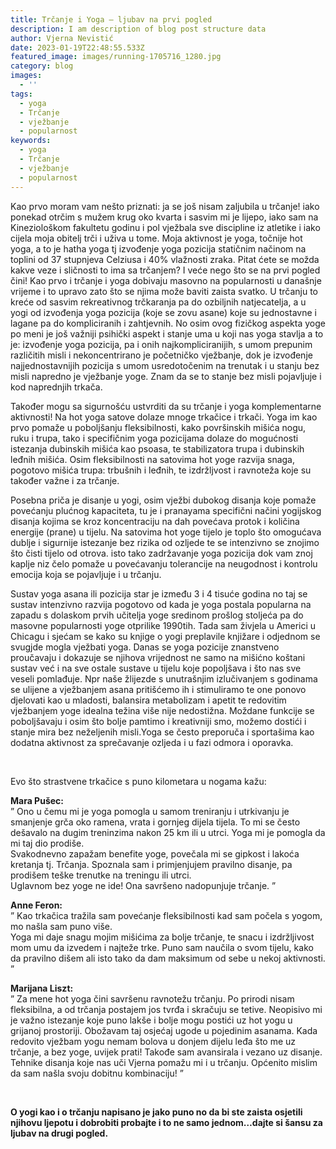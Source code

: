 ```yaml
---
title: Trčanje i Yoga – ljubav na prvi pogled
description: I am description of blog post structure data
author: Vjerna Nevistić
date: 2023-01-19T22:48:55.533Z
featured_image: images/running-1705716_1280.jpg
category: blog
images:
  - ''
tags:
  - yoga
  - Trčanje
  - vježbanje
  - popularnost
keywords:
  - yoga
  - Trčanje
  - vježbanje
  - popularnost
---
```

Kao prvo moram vam nešto priznati: ja se još nisam zaljubila u trčanje! iako ponekad otrčim s mužem krug oko kvarta i sasvim mi je lijepo, iako sam na Kineziološkom fakultetu godinu i pol vježbala sve discipline iz atletike i iako cijela moja obitelj trči i uživa u tome. Moja aktivnost je yoga, točnije hot yoga, a to je hatha yoga tj izvođenje yoga pozicija statičnim načinom na toplini od 37 stupnjeva Celziusa i 40% vlažnosti zraka. Pitat ćete se možda kakve veze i sličnosti to ima sa trčanjem? I veće nego što se na prvi pogled čini! Kao prvo i trčanje i yoga dobivaju masovno na popularnosti u današnje vrijeme i to upravo zato što se njima može baviti zaista svatko. U trčanju to kreće od sasvim rekreativnog trčkaranja pa do ozbiljnih natjecatelja, a u yogi od izvođenja yoga pozicija (koje se zovu asane) koje su jednostavne i lagane pa do kompliciranih i zahtjevnih. No osim ovog fizičkog aspekta yoge po meni je još važniji psihički aspekt i stanje uma u koji nas yoga stavlja a to je: izvođenje yoga pozicija, pa i onih najkompliciranijih, s umom prepunim različitih misli i nekoncentrirano je početničko vježbanje, dok je izvođenje najjednostavnijih pozicija s umom usredotočenim na trenutak i u stanju bez misli napredno je vježbanje yoge. Znam da se to stanje bez misli pojavljuje i kod naprednjih trkača.

Također mogu sa sigurnošću ustvrditi da su trčanje i yoga komplementarne aktivnosti! Na hot yoga satove dolaze mnoge trkačice i trkači. Yoga im kao prvo pomaže u poboljšanju fleksibilnosti, kako površinskih mišića nogu, ruku i trupa, tako i specifičnim yoga pozicijama dolaze do mogućnosti istezanja dubinskih mišića kao psoasa, te stabilizatora trupa i dubinskih leđnih mišića. Osim fleksibilnosti na satovima hot yoge razvija snaga, pogotovo mišića trupa: trbušnih i leđnih, te izdržljvost i ravnoteža koje su također važne i za trčanje.

Posebna priča je disanje u yogi, osim vježbi dubokog disanja koje pomaže povećanju plućnog kapaciteta, tu je i pranayama specifični načini yogijskog disanja kojima se kroz koncentraciju na dah povećava protok i količina energije (prane) u tijelu. Na satovima hot yoge tijelo je toplo što omogućava dublje i sigurnije istezanje bez rizika od ozljede te se intenzivno se znojimo što čisti tijelo od otrova. isto tako zadržavanje yoga pozicija dok vam znoj kaplje niz čelo pomaže u povećavanju tolerancije na neugodnost i kontrolu emocija koja se pojavljuje i u trčanju.

Sustav yoga asana ili pozicija star je između 3 i 4 tisuće godina no taj se sustav intenzivno razvija pogotovo od kada je yoga postala popularna na zapadu s dolaskom prvih učitelja yoge sredinom prošlog stoljeća pa do masovne popularnosti yoge otprilike 1990tih. Tada sam živjela u Americi u Chicagu i sjećam se kako su knjige o yogi preplavile knjižare i odjednom se svugjde mogla vježbati yoga. Danas se yoga pozicije znanstveno proučavaju i dokazuje se njihova vrijednost ne samo na mišićno koštani sustav već i na sve ostale sustave u tijelu koje popoljšava i što nas sve veseli pomlađuje. Npr naše žlijezde s unutrašnjim izlučivanjem s godinama se ulijene a vježbanjem asana pritišćemo ih i stimuliramo te one ponovo djelovati kao u mladosti, balansira metabolizam i apetit te redovitim vježbanjem yoge idealna težina više nije nedostižna. Moždane funkcije se poboljšavaju i osim što bolje pamtimo i kreativniji smo, možemo dostići i stanje mira bez neželjenih misli.Yoga se često preporuča i sportašima kao dodatna aktivnost za sprečavanje ozljeda i u fazi odmora i oporavka.

 

Evo što strastvene trkačice s puno kilometara u nogama kažu:

**Mara Pušec:**\
” Ono u čemu mi je yoga pomogla u samom treniranju i utrkivanju je smanjenje grča oko ramena, vrata i gornjeg dijela tijela. To mi se često dešavalo na dugim treninzima nakon 25 km ili u utrci. Yoga mi je pomogla da mi taj dio prodiše.\
Svakodnevno zapažam benefite yoge, povečala mi se gipkost i lakoća kretanja tj. Trčanja. Spoznala sam i primjenjujem pravilno disanje, pa prodišem teške trenutke na treningu ili utrci.\
Uglavnom bez yoge ne ide! Ona savršeno nadopunjuje trčanje. ”

**Anne Feron:**\
” Kao trkačica tražila sam povećanje fleksibilnosti kad sam počela s yogom, mo našla sam puno više.\
Yoga mi daje snagu mojim mišićima za bolje trčanje, te snacu i izdržljivost mom umu da izvedem i najteže trke. Puno sam naučila o svom tijelu, kako da pravilno dišem ali isto tako da dam maksimum od sebe u nekoj aktivnosti. ”

**Marijana Liszt:**\
” Za mene hot yoga čini savršenu ravnotežu trčanju. Po prirodi nisam fleksibilna, a od trčanja postajem jos tvrđa i skračuju se tetive. Neopisivo mi je važno istezanje koje puno lakše i bolje mogu postići uz hot yogu u grijanoj prostoriji. Obožavam taj osjećaj ugode u pojedinim asanama. Kada redovito vježbam yogu nemam bolova u donjem dijelu leđa što me uz trčanje, a bez yoge, uvijek prati! Takođe sam avansirala i vezano uz disanje. Tehnike disanja koje nas uči Vjerna pomažu mi i u trčanju. Općenito mislim da sam našla svoju dobitnu kombinaciju! ”

 

**O yogi kao i o trčanju napisano je jako puno no da bi ste zaista osjetili njihovu ljepotu i dobrobiti probajte i to ne samo jednom…dajte si šansu za ljubav na drugi pogled.**